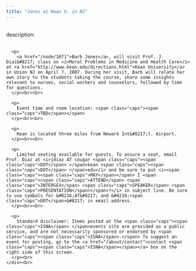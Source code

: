 ```yaml
---
title: "Jones at Kean U. in NJ"
---
```


<div class="flexinode-body flexinode-2">
  <div class="flexinode-textarea-1">
    <div class="form-item">
      <br> <label>description:</label><br /> <br> 
      
      <p>
        <a href="/node/1071">Barb Jones</a>, will visit Prof. J. Diaz&#8217; class on <i>Moral Problems in Medicine and Health Care</i> at <a href="http://www.kean.edu/directions.html">Kean University</a> in Union NJ on April 7, 2007. During her visit, Barb will relate her own story to the students taking the course, share some insights relevant to nurses, social workers and counselors, followed by time for questions.
      </p><br><br>
      
      <p>
        Event time and room location: <span class="caps"><span class="caps">TBD</span></span>
      </p><br><br>
      
      <p>
        Kean is located three miles from Newark Int&#8217;l. Airport.
      </p><br><br>
      
      <p>
        Limited seating available for guests. To assure a seat, email Prof. Diaz at <i>jdiaz AT cougar <span class="caps"><span class="caps">DOT</span> </span>kean <span class="caps"><span class="caps">DOT</span> </span>edu</i> and be sure to put <i><span class="caps"><span class="caps">MAY</span></span> I <span class="caps"><span class="caps">ATTEND</span> <span class="caps">INTERSEX</span> <span class="caps">SPEAKER</span> <span class="caps">PRESENTATION</span></span>?</i> in subject line. Be sure to use symbols for &#8216;AT&#8217; and &#8216;<span class="caps">DOT</span>&#8217; in email address.
      </p><br><br>
      
      <p>
        Standard disclaimer: Items posted at the <span class="caps"><span class="caps">ISNA</span> </span>events site are provided as a public service, and are not necessarily sponsored or endorsed by <span class="caps"><span class="caps">ISNA</span>.</span> To suggest an event for posting, go to the <a href="/about/contact">contact <span class="caps"><span class="caps">ISNA</span></span></a> box on the right side of this screen.
      </p><br>
    </div><br>
  </div>
</div>